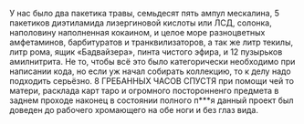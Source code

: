 У нас было два пакетика травы, семьдесят пять ампул мескалина, 5 пакетиков диэтиламида лизергиновой кислоты или ЛСД, солонка, наполовину наполненная кокаином, и целое море разноцветных амфетаминов, барбитуратов и транквилизаторов, а так же литр текилы, литр рома, ящик «Бадвайзера», пинта чистого эфира, и 12 пузырьков амилнитрита. Не то, чтобы всё это было категорически необходимо при написании кода, но если уж начал собирать коллекцию, то к делу надо подходить серьёзно.
8 ГРЕБАННЫХ ЧАСОВ СПУСТЯ при помощи чей то матери, расклада карт таро и огромного посторонненго предмета в заднем проходе наконец в состоянии полного п***я данный проект был доведен до рабочего хромающего на обе ноги и без глаз вида.

